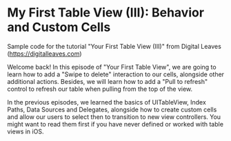 # My First Table View (III): Behavior and Custom Cells

Sample code for the tutorial "Your First Table View (III)" from Digital Leaves (https://digitalleaves.com)

Welcome back! In this episode of "Your First Table View", we are going to learn how to add a "Swipe to delete" interaction to our cells, alongside other additional actions. Besides, we will learn how to add a "Pull to refresh" control to refresh our table when pulling from the top of the view.

In the previous episodes, we learned the basics of UITableView, Index Paths, Data Sources and Delegates, alongside how to create custom cells and allow our users to select then to transition to new view controllers. You might want to read them first if you have never defined or worked with table views in iOS.

